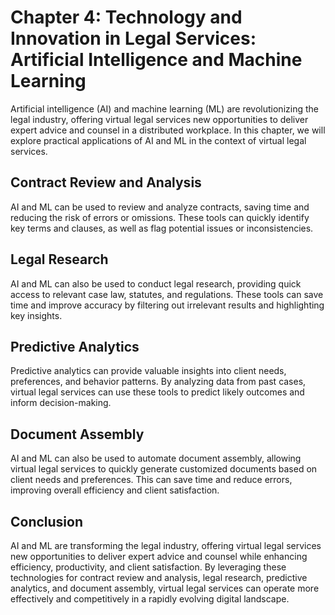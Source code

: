 Chapter 4: Technology and Innovation in Legal Services: Artificial Intelligence and Machine Learning
====================================================================================================

Artificial intelligence (AI) and machine learning (ML) are revolutionizing the legal industry, offering virtual legal services new opportunities to deliver expert advice and counsel in a distributed workplace. In this chapter, we will explore practical applications of AI and ML in the context of virtual legal services.

Contract Review and Analysis
----------------------------

AI and ML can be used to review and analyze contracts, saving time and reducing the risk of errors or omissions. These tools can quickly identify key terms and clauses, as well as flag potential issues or inconsistencies.

Legal Research
--------------

AI and ML can also be used to conduct legal research, providing quick access to relevant case law, statutes, and regulations. These tools can save time and improve accuracy by filtering out irrelevant results and highlighting key insights.

Predictive Analytics
--------------------

Predictive analytics can provide valuable insights into client needs, preferences, and behavior patterns. By analyzing data from past cases, virtual legal services can use these tools to predict likely outcomes and inform decision-making.

Document Assembly
-----------------

AI and ML can also be used to automate document assembly, allowing virtual legal services to quickly generate customized documents based on client needs and preferences. This can save time and reduce errors, improving overall efficiency and client satisfaction.

Conclusion
----------

AI and ML are transforming the legal industry, offering virtual legal services new opportunities to deliver expert advice and counsel while enhancing efficiency, productivity, and client satisfaction. By leveraging these technologies for contract review and analysis, legal research, predictive analytics, and document assembly, virtual legal services can operate more effectively and competitively in a rapidly evolving digital landscape.
